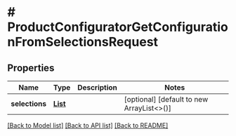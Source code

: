 # # ProductConfiguratorGetConfigurationFromSelectionsRequest


## Properties 


Name | Type | Description | Notes
------------ | ------------- | ------------- | -------------
**selections**| [**List<ProductconfiguratorconfigurationSelection>**](ProductconfiguratorconfigurationSelection.md) |   | [optional] [default to new ArrayList<>()]


[[Back to Model list]](../../README.md#models) [[Back to API list]](../../README.md#endpoints) [[Back to README]](../../README.md)

